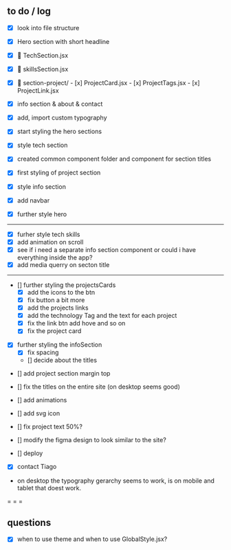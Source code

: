 ## to do / log
- [x] look into file structure

- [x] Hero section with short headline
- [x] 📁 TechSection.jsx 
- [x] 📁 skillsSection.jsx

- [x] 📁 section-project/
      - [x] ProjectCard.jsx
      - [x] ProjectTags.jsx
      - [x] ProjectLink.jsx
- [x] info section & about & contact
- [x] add, import custom typography  
- [x] start styling the hero sections
- [x] style tech section
- [x] created common component folder and component for section titles
- [x] first styling of project section
- [x] style info section
- [x] add navbar
- [x] further style hero

- - - 

- [x] furher style tech skills
- [x] add animation on scroll
- [x] see if i need a separate info section component or could i have everything inside the app?
- [x] add media querry on secton title <!-- ?? -->  

- - -

- [] further styling the projectsCards
  - [x] add the icons to the btn 
  - [x] fix button a bit more
  - [x] add the projects links
  - [x] add the technology Tag and the text for each project
  - [x] fix the link btn add hove and so on
  - [x] fix the project card

- [x] further styling the infoSection
  - [x] fix spacing
  - [] decide about the titles


- [] add project section margin top


- [] fix the titles on the entire site (on desktop seems good)
- [] add animations
- [] add svg icon


- [] fix project text 50%?
- [] modify the figma design to look similar to the site?
- [] deploy


- [x] contact Tiago


- on desktop the typography gerarchy seems to work, is on mobile and tablet that doest work.


= = =

## questions 

- [x] when to use theme and when to use GlobalStyle.jsx? 



